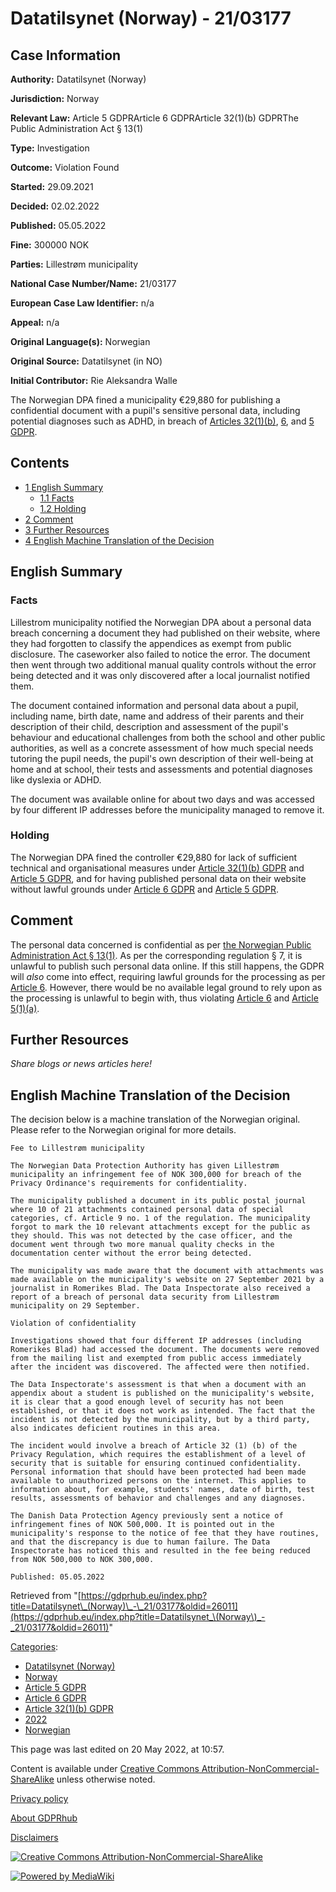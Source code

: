 # Datatilsynet (Norway) - 21/03177

## Case Information

**Authority:** Datatilsynet (Norway)

**Jurisdiction:** Norway

**Relevant Law:** Article 5 GDPRArticle 6 GDPRArticle 32(1)(b) GDPRThe Public Administration Act § 13(1)

**Type:** Investigation

**Outcome:** Violation Found

**Started:** 29.09.2021

**Decided:** 02.02.2022

**Published:** 05.05.2022

**Fine:** 300000 NOK

**Parties:** Lillestrøm municipality

**National Case Number/Name:** 21/03177

**European Case Law Identifier:** n/a

**Appeal:** n/a

**Original Language(s):** Norwegian

**Original Source:** Datatilsynet (in NO)

**Initial Contributor:** Rie Aleksandra Walle

The Norwegian DPA fined a municipality €29,880 for publishing a confidential document with a pupil's sensitive personal data, including potential diagnoses such as ADHD, in breach of [Articles 32(1)(b)](/index.php?title=Article_32_GDPR#1b "Article 32 GDPR"), [6](/index.php?title=Article_6_GDPR "Article 6 GDPR"), and [5 GDPR](/index.php?title=Article_5_GDPR "Article 5 GDPR").

## Contents

*   [1 English Summary](#English_Summary)
    *   [1.1 Facts](#Facts)
    *   [1.2 Holding](#Holding)
*   [2 Comment](#Comment)
*   [3 Further Resources](#Further_Resources)
*   [4 English Machine Translation of the Decision](#English_Machine_Translation_of_the_Decision)

## English Summary

### Facts

Lillestrom municipality notified the Norwegian DPA about a personal data breach concerning a document they had published on their website, where they had forgotten to classify the appendices as exempt from public disclosure. The caseworker also failed to notice the error. The document then went through two additional manual quality controls without the error being detected and it was only discovered after a local journalist notified them.

The document contained information and personal data about a pupil, including name, birth date, name and address of their parents and their description of their child, description and assessment of the pupil's behaviour and educational challenges from both the school and other public authorities, as well as a concrete assessment of how much special needs tutoring the pupil needs, the pupil's own description of their well-being at home and at school, their tests and assessments and potential diagnoses like dyslexia or ADHD.

The document was available online for about two days and was accessed by four different IP addresses before the municipality managed to remove it.

### Holding

The Norwegian DPA fined the controller €29,880 for lack of sufficient technical and organisational measures under [Article 32(1)(b) GDPR](/index.php?title=Article_32_GDPR#1b "Article 32 GDPR") and [Article 5 GDPR](/index.php?title=Article_5_GDPR "Article 5 GDPR"), and for having published personal data on their website without lawful grounds under [Article 6 GDPR](/index.php?title=Article_6_GDPR "Article 6 GDPR") and [Article 5 GDPR](/index.php?title=Article_5_GDPR "Article 5 GDPR").

## Comment

The personal data concerned is confidential as per [the Norwegian Public Administration Act § 13(1)](https://lovdata.no/NLE/lov/1967-02-10/§13). As per the corresponding regulation § 7, it is unlawful to publish such personal data online. If this still happens, the GDPR will _also_ come into effect, requiring lawful grounds for the processing as per [Article 6](/index.php?title=Article_6_GDPR "Article 6 GDPR"). However, there would be no available legal ground to rely upon as the processing is unlawful to begin with, thus violating [Article 6](/index.php?title=Article_6_GDPR "Article 6 GDPR") and [Article 5(1)(a)](/index.php?title=Article_5_GDPR "Article 5 GDPR").

## Further Resources

_Share blogs or news articles here!_

## English Machine Translation of the Decision

The decision below is a machine translation of the Norwegian original. Please refer to the Norwegian original for more details.

```
Fee to Lillestrøm municipality

The Norwegian Data Protection Authority has given Lillestrøm municipality an infringement fee of NOK 300,000 for breach of the Privacy Ordinance's requirements for confidentiality.

The municipality published a document in its public postal journal where 10 of 21 attachments contained personal data of special categories, cf. Article 9 no. 1 of the regulation. The municipality forgot to mark the 10 relevant attachments except for the public as they should. This was not detected by the case officer, and the document went through two more manual quality checks in the documentation center without the error being detected.

The municipality was made aware that the document with attachments was made available on the municipality's website on 27 September 2021 by a journalist in Romerikes Blad. The Data Inspectorate also received a report of a breach of personal data security from Lillestrøm municipality on 29 September.

Violation of confidentiality

Investigations showed that four different IP addresses (including Romerikes Blad) had accessed the document. The documents were removed from the mailing list and exempted from public access immediately after the incident was discovered. The affected were then notified.

The Data Inspectorate's assessment is that when a document with an appendix about a student is published on the municipality's website, it is clear that a good enough level of security has not been established, or that it does not work as intended. The fact that the incident is not detected by the municipality, but by a third party, also indicates deficient routines in this area.

The incident would involve a breach of Article 32 (1) (b) of the Privacy Regulation, which requires the establishment of a level of security that is suitable for ensuring continued confidentiality. Personal information that should have been protected had been made available to unauthorized persons on the internet. This applies to information about, for example, students' names, date of birth, test results, assessments of behavior and challenges and any diagnoses.

The Danish Data Protection Agency previously sent a notice of infringement fines of NOK 500,000. It is pointed out in the municipality's response to the notice of fee that they have routines, and that the discrepancy is due to human failure. The Data Inspectorate has noticed this and resulted in the fee being reduced from NOK 500,000 to NOK 300,000.

Published: 05.05.2022

```

Retrieved from "[https://gdprhub.eu/index.php?title=Datatilsynet\_(Norway)\_-\_21/03177&oldid=26011](https://gdprhub.eu/index.php?title=Datatilsynet_\(Norway\)_-_21/03177&oldid=26011)"

[Categories](/index.php?title=Special:Categories "Special:Categories"):

*   [Datatilsynet (Norway)](/index.php?title=Category:Datatilsynet_\(Norway\) "Category:Datatilsynet (Norway)")
*   [Norway](/index.php?title=Category:Norway "Category:Norway")
*   [Article 5 GDPR](/index.php?title=Category:Article_5_GDPR "Category:Article 5 GDPR")
*   [Article 6 GDPR](/index.php?title=Category:Article_6_GDPR "Category:Article 6 GDPR")
*   [Article 32(1)(b) GDPR](/index.php?title=Category:Article_32\(1\)\(b\)_GDPR "Category:Article 32(1)(b) GDPR")
*   [2022](/index.php?title=Category:2022 "Category:2022")
*   [Norwegian](/index.php?title=Category:Norwegian "Category:Norwegian")

This page was last edited on 20 May 2022, at 10:57.

Content is available under [Creative Commons Attribution-NonCommercial-ShareAlike](https://creativecommons.org/licenses/by-nc-sa/4.0/) unless otherwise noted.

[Privacy policy](/index.php?title=GDPRhub:Privacy_policy)

[About GDPRhub](/index.php?title=GDPRhub:About)

[Disclaimers](/index.php?title=GDPRhub:General_disclaimer)

[![Creative Commons Attribution-NonCommercial-ShareAlike](/resources/assets/licenses/cc-by-nc-sa.png)](https://creativecommons.org/licenses/by-nc-sa/4.0/)

[![Powered by MediaWiki](/resources/assets/poweredby_mediawiki_88x31.png)](https://www.mediawiki.org/)